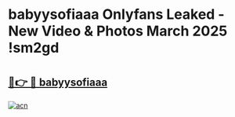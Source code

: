 # babyysofiaaa Onlyfans Leaked - New Video & Photos March 2025 !sm2gd

# <h2><a href="https://txji0m.iuczelnia.edu.pl?title=babyysofiaaa&ref=sm2gd">🔗👉 🔴 babyysofiaaa</a></h2>

[![acn](https://github.com/user-attachments/assets/0f9c940e-d8b0-45ae-aac7-cd30a18b3e1c)](https://txji0m.iuczelnia.edu.pl?title=babyysofiaaa&ref=sm2gd)

